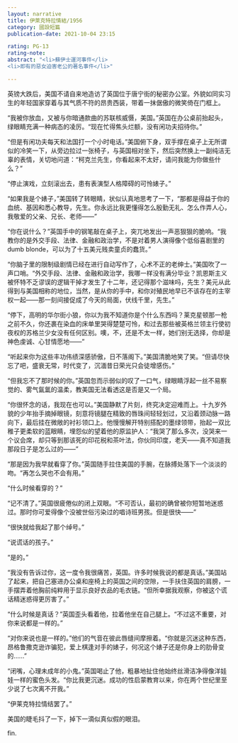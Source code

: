 ```yaml
---
layout: narrative
title: 伊萊克特拉情結/1956
category: 國設短篇
publication-date: 2021-10-04 23:15

rating: PG-13
rating-note:
abstract: "<li>蘇伊士運河事件</li>
<li>即有的惡女迫害老公的著名事件</li>"

---
```


英镑大跌后，美国不请自来地造访了英国位于唐宁街的秘密办公室。外貌如同实习生的年轻国家穿着与其气质不符的昂贵西装，带着一抹倨傲的微笑倚在门框上。

“我被你放血，又被与你暗通款曲的苏联核威慑，美国。”英国在办公桌前抬起头，绿眼睛充满一种病态的凌厉。“现在忙得焦头烂额，没有闲功夫招待你。”

“但是有闲功夫每天和法国打一个小时电话。”美国俯下身，双手撑在桌子上无所谓似的冷笑一下，从旁边拉过一张椅子，与英国相对坐下，然后突然换上一副纯洁无辜的表情，关切地问道：“柯克兰先生，你看起来不太好，请问我能为你做些什么？”

“停止演戏，立刻滚出去，患有表演型人格障碍的可怜婊子。”

“如果我是个婊子，”美国转了转眼睛，状似认真地思考了一下，“那都是得益于你的血统、基因和悉心教导，先生。你永远比我更懂得怎么殷勤无礼、怎么作弄人心，我敬爱的父亲、兄长、老师——”

“你在说什么？”英国手中的钢笔敲在桌子上，突兀地发出一声恶狠狠的脆响。“我教你的是外交手段、法律、金融和政治学，不是对着男人演得像个低俗喜剧里的dumb blonde，可以为了十五美元贱卖童贞的蠢货。”

“你脑子里的限制级剧情已经在进行自动写作了，心术不正的老绅士。”美国吹了一声口哨。“外交手段、法律、金融和政治学，我哪一样没有满分毕业？凯恩斯主义被怀特不乏谬误的逻辑干掉才发生了十二年，还记得那个滋味吗，先生？美元从此得到与美国相称的地位，当然，是从你的手中，和你对殖民地早已不该存在的主宰权一起——那一刻间接促成了今天的局面，伏线千里，先生。”

“停下，高明的华尔街小狼，你以为我不知道你是个什么东西吗？莱克星顿那一枪之前不久，你还裹在染血的床单里哭得楚楚可怜，和过去那些被英格兰领主行使初夜权的苏格兰少女没有任何区别。噢，不，还是不太一样，她们别无选择，你却是神色虔诚、心甘情愿地——”

“听起来你为这些丰功伟绩深感骄傲，日不落阁下。”美国清脆地笑了笑。“但请尽快忘了吧，盛衰无常，时代变了，沉湎昔日荣光只会徒增感伤。”

“但我忘不了那时候的你。”英国忽而示弱似的叹了一口气，绿眼睛浮起一丝不易察觉的、雾气氤氲的温柔，教美国无法看透这是否是又一个局。

“你很怀念的话，我现在也可以。”美国静默了片刻，终究决定迎难而上。十九岁外貌的少年抬手摘掉眼镜，刻意将镜腿在精致的唇珠间轻轻划过，又沿着颈动脉一路向下，最后挂在微敞的衬衫领口上。他慢慢解开特别搭配的墨绿领带，抬起一双比稚子更柔软的蓝眼睛，埋怨似的望着他的原监护人：“我哭了那么多次，没哭来一个议会席，却只等到那该死的印花税和茶叶法，你伙同印度，老天——真不知道我那段日子是怎么过的——”

“那是因为我早就看穿了你。”英国随手拉住美国的手腕，在脉搏处落下一个淡淡的吻。“再怎么哭也不会有用。”

“什么时候看穿的？”

“记不清了。”英国很疲倦似的闭上双眼。“不可否认，最初的确曾被你短暂地迷惑过。那时你可爱得像个没被世俗污染过的唱诗班男孩。但是很快——”

“很快就给我起了那个绰号。”

“说谎话的孩子。”

“是的。”

“我没有告诉过你，这一度令我很痛苦，英国。许多时候我说的都是真话。”美国站了起来，把自己塞进办公桌和座椅上的英国之间的空隙，一手扶住英国的肩膀，一手摆弄着他胸前纯粹用于显示良好衣品的毛衣链。“但所幸据我观察，你被这个谎话精迷惑得更厉害了。”

“什么时候是真话？”英国歪头看着他，拉着他坐在自己腿上。“不过这不重要，对你来说都是一样的。”

“对你来说也是一样的。”他们的气音在彼此唇缝间摩擦着。“你就是沉迷这种东西，昂格鲁撒克逊诈骗犯，爱上棋逢对手的婊子，何况这个婊子还是你身上的肋骨变的……”

“闭嘴，心理未成年的小鬼。”英国喝止了他，粗暴地扯住他始终丝滑洁净得像洋娃娃一样的蜜色头发。“你比我更沉迷。成功的性启蒙教育以来，你在两个世纪里至少说了七次离不开我。”

“伊莱克特拉情结罢了。”

美国的睫毛抖了一下，掉下一滴似真似假的眼泪。

fin.
